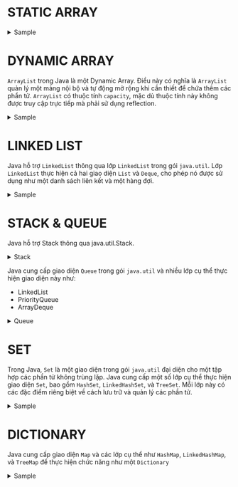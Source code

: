 # STATIC ARRAY

<details>
  <summary>Sample</summary>

```java
// Khai báo và khởi tạo mảng tĩnh kiểu int
int[] intArray = new int[5];

// Khởi tạo giá trị cho mảng
intArray[0] = 10;
intArray[1] = 20;
intArray[2] = 30;
intArray[3] = 40;
intArray[4] = 50;

// In các phần tử trong mảng
for (int i = 0; i < intArray.length; i++) {
  System.out.println("Element at index " + i + ": " + intArray[i]);
}

// Khai báo và khởi tạo mảng tĩnh kiểu String
  String[] stringArray = {"Java", "Kotlin", "Swift", "JavaScript"};

// In các phần tử trong mảng
for (int i = 0; i < stringArray.length; i++) {
  System.out.println("Element at index " + i + ": " + stringArray[i]);
}
```

</details>

# DYNAMIC ARRAY

`ArrayList` trong Java là một Dynamic Array. Điều này có nghĩa là `ArrayList` quản lý một mảng nội bộ và tự động mở rộng khi cần thiết để chứa thêm các phần tử. `ArrayList` có thuộc tính `capacity`, mặc dù thuộc tính này không được truy cập trực tiếp mà phải sử dụng reflection.

<details>
  <summary>Sample</summary>

```java
ArrayList < Integer > list = new ArrayList < > ();

// Thêm một số phần tử vào ArrayList
for (int i = 0; i < 10; i++) {
    list.add(i);
}

// In ra kích thước của ArrayList
System.out.println("Size: " + list.size());

// Lấy capacity bằng reflection
Field field = ArrayList.class.getDeclaredField("elementData");
field.setAccessible(true);
Object[] elementData = (Object[]) field.get(list);
System.out.println("Capacity: " + elementData.length);
```

</details>

# LINKED LIST
Java hỗ trợ `LinkedList` thông qua lớp `LinkedList` trong gói `java.util`. Lớp `LinkedList` thực hiện cả hai giao diện `List` và `Deque`, cho phép nó được sử dụng như một danh sách liên kết và một hàng đợi.

<details>
  <summary>Sample</summary>

```java
import java.util.LinkedList;

public class Main {
    public static void main(String[] args) {
        // Tạo một LinkedList
        LinkedList<String> list = new LinkedList<>();

        // Thêm phần tử vào LinkedList
        list.add("First");
        list.add("Second");
        list.add("Third");

        // In ra các phần tử trong LinkedList
        System.out.println("LinkedList: " + list);

        // Thêm phần tử vào đầu danh sách
        list.addFirst("Zeroth");
        System.out.println("After addFirst: " + list);

        // Thêm phần tử vào cuối danh sách
        list.addLast("Fourth");
        System.out.println("After addLast: " + list);

        // Lấy phần tử đầu tiên
        String first = list.getFirst();
        System.out.println("First element: " + first);

        // Lấy phần tử cuối cùng
        String last = list.getLast();
        System.out.println("Last element: " + last);

        // Xóa phần tử đầu tiên
        String removedFirst = list.removeFirst();
        System.out.println("After removeFirst (" + removedFirst + "): " + list);

        // Xóa phần tử cuối cùng
        String removedLast = list.removeLast();
        System.out.println("After removeLast (" + removedLast + "): " + list);
    }
}

```

</details>

# STACK & QUEUE
Java hỗ trợ Stack thông qua java.util.Stack.

<details>
  <summary>Stack</summary>

```java
import java.util.Stack;

public class Main {
  public static void main(String[] args) {
    Stack<Integer> stack = new Stack<>();

    // Thêm phần tử vào Stack
    stack.push(1);
    stack.push(2);
    stack.push(3);

    // In ra Stack
    System.out.println("Stack: " + stack);

    // Lấy phần tử ở đầu Stack mà không xoá nó
    int top = stack.peek();
    System.out.println("Top element: " + top);

    // Lấy phần tử ở đầu Stack và xoá nó
    int removed = stack.pop();
    System.out.println("Removed element: " + removed);

    // In ra Stack sau khi xoá phần tử
    System.out.println("Stack after pop: " + stack);
  }
}

```

</details>

Java cung cấp giao diện `Queue` trong gói `java.util` và nhiều lớp cụ thể thực hiện giao diện này như: 
- LinkedList
- PriorityQueue
- ArrayDeque

<details>
  <summary>Queue</summary>

```java
import java.util.LinkedList;
import java.util.Queue;

public class Main {
  public static void main(String[] args) {
    Queue<Integer> queue = new LinkedList<>();

    // Thêm phần tử vào Queue
    queue.offer(1);
    queue.offer(2);
    queue.offer(3);

    // In ra Queue
    System.out.println("Queue: " + queue);

    // Lấy phần tử ở đầu Queue mà không xoá nó
    int front = queue.peek();
    System.out.println("Front element: " + front);

    // Lấy phần tử ở đầu Queue và xoá nó
    int removed = queue.poll();
    System.out.println("Removed element: " + removed);

    // In ra Queue sau khi xoá phần tử
    System.out.println("Queue after poll: " + queue);
  }
}

```

</details>

# SET

Trong Java, `Set` là một giao diện trong gói `java.util` đại diện cho một tập hợp các phần tử không trùng lặp. Java cung cấp một số lớp cụ thể thực hiện giao diện `Set`, bao gồm `HashSet`, `LinkedHashSet`, và `TreeSet`. Mỗi lớp này có các đặc điểm riêng biệt về cách lưu trữ và quản lý các phần tử.


<details>
  <summary>Sample</summary>

```java
import java.util.HashSet;
import java.util.Set;

public class HashSetExample {
  public static void main(String[] args) {
    Set<String> set = new HashSet<>();

    // Thêm phần tử vào HashSet
    set.add("Apple");
    set.add("Banana");
    set.add("Cherry");

    // In ra HashSet
    System.out.println("HashSet: " + set);

    // Kiểm tra phần tử có trong HashSet không
    boolean containsApple = set.contains("Apple");
    System.out.println("Contains 'Apple': " + containsApple);

    // Xóa phần tử khỏi HashSet
    set.remove("Banana");
    System.out.println("HashSet after removal: " + set);

    // Kiểm tra kích thước của HashSet
    int size = set.size();
    System.out.println("Size of HashSet: " + size);

    // Xóa tất cả các phần tử
    set.clear();
    System.out.println("HashSet after clear: " + set);
  }
}


```

</details>

# DICTIONARY

Java cung cấp giao diện `Map` và các lớp cụ thể như `HashMap`, `LinkedHashMap`, và `TreeMap` để thực hiện chức năng như một `Dictionary`

<details>
  <summary>Sample</summary>

```java

import java.util.HashMap;
import java.util.Map;

public class HashMapExample {
  public static void main(String[] args) {
    Map<String, Integer> map = new HashMap<>();

    // Thêm cặp khóa-giá trị vào HashMap
    map.put("Apple", 1);
    map.put("Banana", 2);
    map.put("Cherry", 3);

    // In ra HashMap
    System.out.println("HashMap: " + map);

    // Lấy giá trị theo khóa
    int value = map.get("Banana");
    System.out.println("Value for 'Banana': " + value);

    // Kiểm tra khóa tồn tại
    boolean containsApple = map.containsKey("Apple");
    System.out.println("Contains 'Apple': " + containsApple);

    // Xóa cặp khóa-giá trị theo khóa
    map.remove("Cherry");
    System.out.println("HashMap after removal: " + map);

    // Kiểm tra kích thước của HashMap
    int size = map.size();
    System.out.println("Size of HashMap: " + size);

    // Xóa tất cả các cặp khóa-giá trị
    map.clear();
    System.out.println("HashMap after clear: " + map);
  }
}
```
</details>